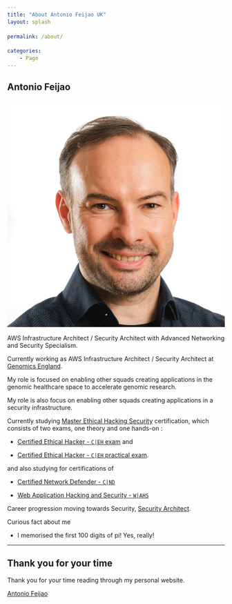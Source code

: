 ```yaml
---
title: "About Antonio Feijao UK"
layout: splash

permalink: /about/

categories:
    - Page
---
```


## Antonio Feijao

!["Antonio Feijao UK, AWS Infrastructure Architect / Security Architect with Advanced Networking and Security Specialism. "](/assets/images/Antonio-Feijao-Genomics-headshot-35-square_small.jpeg)

AWS Infrastructure Architect / Security Architect with Advanced Networking and Security Specialism.

Currently working as AWS Infrastructure Architect / Security Architect at [Genomics England](https://www.genomicsengland.co.uk/).

My role is focused on enabling other squads creating applications in the genomic healthcare space to accelerate genomic research.

My role is also focus on enabling other squads creating applications in a security infrastructure.

Currently studying [Master Ethical Hacking Security](https://www.eccouncil.org/programs/certified-ethical-hacker-ceh-master/) certification, which consists of two exams, one theory and one hands-on :

* [Certified Ethical Hacker - `C|EH` exam](https://www.eccouncil.org/programs/certified-ethical-hacker-ceh/) and

* [Certified Ethical Hacker - `C|EH` practical exam](https://www.eccouncil.org/programs/certified-ethical-hacker-ceh-master/).

and also studying for certifications of

* [Certified Network Defender - `C|ND`](https://www.eccouncil.org/programs/certified-network-security-course/)

* [Web Application Hacking and Security - `W|AHS`](https://iclass.eccouncil.org/web-application-hacking-and-security/)

Career progression moving towards Security, [Security Architect](https://www.gov.uk/guidance/security-architect).

Curious fact about me

* I memorised the first 100 digits of pi! Yes, really!

----

## Thank you for your time

Thank you for your time reading through my personal website.

[Antonio Feijao](https://antoniofeijao.com/)
